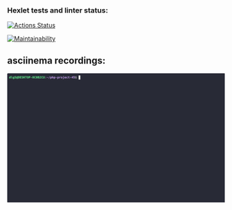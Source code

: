 ### Hexlet tests and linter status:
[![Actions Status](https://github.com/dlgv24/php-project-45/actions/workflows/hexlet-check.yml/badge.svg)](https://github.com/dlgv24/php-project-45/actions)

[![Maintainability](https://api.codeclimate.com/v1/badges/ac108d5da5d98902f895/maintainability)](https://codeclimate.com/github/dlgv24/php-project-45/maintainability)

## asciinema recordings:

[![Demo](assets/brain-even.gif)](https://asciinema.org/a/H644i5GW8j98DLMqRukIKgHnH)
